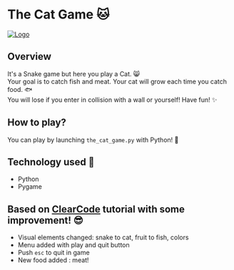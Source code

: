 # The Cat Game :cat:	

<a href="https://imgbb.com/"><img src="https://i.ibb.co/f8PH10T/Logo.png" alt="Logo" border="0"></a>

## Overview

It's a Snake game but here you play a Cat. :smile_cat: </br>
Your goal is to catch fish and meat. Your cat will grow each time you catch food. :fish:</br>
You will lose if you enter in collision with a wall or yourself! Have fun! :sparkles:

## How to play?

You can play by launching ```the_cat_game.py``` with Python! 🐍

## Technology used :wrench:	

- Python
- Pygame

## Based on <a href="https://youtu.be/QFvqStqPCRU?feature=shared">ClearCode</a> tutorial with some improvement! 😎

- Visual elements changed: snake to cat, fruit to fish, colors
- Menu added with play and quit button
- Push ```esc``` to quit in game
- New food added : meat!
